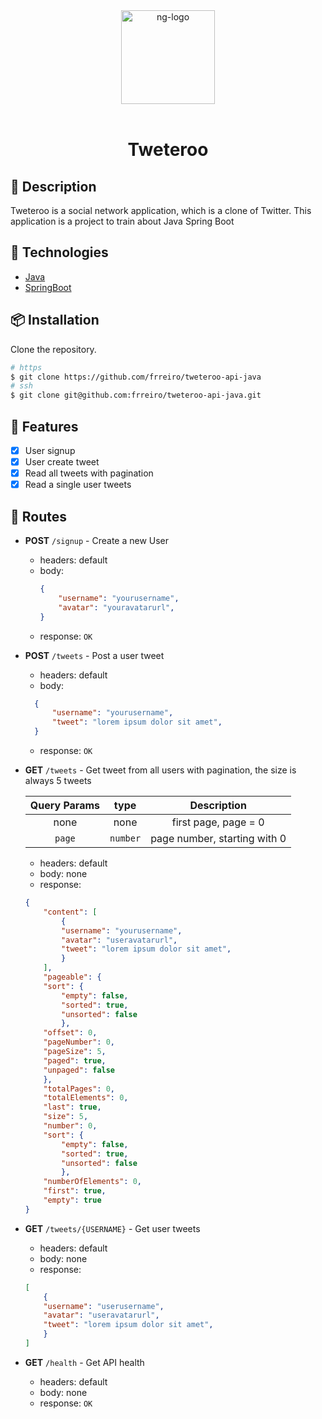 <div align="center" >
  <img width="150px" src="https://bootcampra.notion.site/image/https%3A%2F%2Fs3-us-west-2.amazonaws.com%2Fsecure.notion-static.com%2F5e9da2a7-eb35-45d8-bdab-81e5dcf58be8%2Fimage_2022-01-20_171006.png?table=block&id=9dc37f2b-9bc9-4554-aac3-91b783971b53&spaceId=f797e032-5eb2-4c9d-beb7-cd7181e19e47&width=250&userId=&cache=v2" alt="ng-logo" width="400">
  <br>
  <br>
  <h1>Tweteroo</h1>
</div>

## 📝 Description


Tweteroo is a social network application, which is a clone of Twitter. This application is a project to train about Java Spring Boot

## 🚀 Technologies

- [Java](https://www.java.com)
- [SpringBoot](https://spring.io/projects/spring-boot)

## 📦 Installation

Clone the repository.

```bash
# https
$ git clone https://github.com/frreiro/tweteroo-api-java
# ssh
$ git clone git@github.com:frreiro/tweteroo-api-java.git
```



## 📌 Features

- [x] User signup
- [x] User create tweet
- [x] Read all tweets with pagination
- [x] Read a single user tweets

## 🔀 Routes

- **POST** `/signup` - Create a new User
  - headers: default
  - body:
	```json
	{
		"username": "yourusername",
		"avatar": "youravatarurl",
	}
	```
  - response: `OK` 

- **POST** `/tweets` - Post a user tweet 
  - headers: default
  - body: 
  ```json
	{
		"username": "yourusername",
		"tweet": "lorem ipsum dolor sit amet",
	}
	```
  - response: `OK` 
- **GET** `/tweets` - Get tweet from all users with pagination, the size is always 5 tweets

  | Query Params |   type   |         Description          |
  | :----------: | :------: | :--------------------------: |
  |     none     |   none   |     first page, page = 0     |
  |    `page`    | `number` | page number, starting with 0 |

	
    - headers: default 
    - body: none
    - response:
    ```json
	{
		"content": [
			{
			"username": "yourusername",
			"avatar": "useravatarurl",
			"tweet": "lorem ipsum dolor sit amet",
			}	
		],
		"pageable": {
		"sort": {
			"empty": false,
			"sorted": true,
			"unsorted": false
			},
		"offset": 0,
		"pageNumber": 0,
		"pageSize": 5,
		"paged": true,
		"unpaged": false
		},
		"totalPages": 0,
		"totalElements": 0,
		"last": true,
		"size": 5,
		"number": 0,
		"sort": {
			"empty": false,
			"sorted": true,
			"unsorted": false
			},
		"numberOfElements": 0,
		"first": true,
		"empty": true
	}
	
	``` 
- **GET** `/tweets/{USERNAME}` - Get user tweets
    - headers: default 
    - body: none
    - response:
    ```json
	[
		{
		"username": "userusername",
		"avatar": "useravatarurl",
		"tweet": "lorem ipsum dolor sit amet",
		}	
	]
	``` 
- **GET** `/health` - Get API health
    - headers: default
    - body: none
    - response: `OK`


